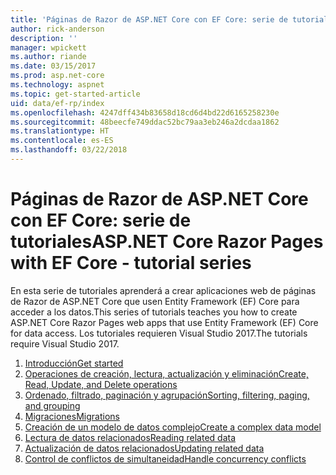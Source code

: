 ```yaml
---
title: 'Páginas de Razor de ASP.NET Core con EF Core: serie de tutoriales'
author: rick-anderson
description: ''
manager: wpickett
ms.author: riande
ms.date: 03/15/2017
ms.prod: asp.net-core
ms.technology: aspnet
ms.topic: get-started-article
uid: data/ef-rp/index
ms.openlocfilehash: 4247dff434b83658d18cd6d4bd22d6165258230e
ms.sourcegitcommit: 48beecfe749ddac52bc79aa3eb246a2dcdaa1862
ms.translationtype: HT
ms.contentlocale: es-ES
ms.lasthandoff: 03/22/2018
---
```

# <a name="aspnet-core-razor-pages-with-ef-core---tutorial-series"></a><span data-ttu-id="6b5ff-102">Páginas de Razor de ASP.NET Core con EF Core: serie de tutoriales</span><span class="sxs-lookup"><span data-stu-id="6b5ff-102">ASP.NET Core Razor Pages with EF Core - tutorial series</span></span>

<span data-ttu-id="6b5ff-103">En esta serie de tutoriales aprenderá a crear aplicaciones web de páginas de Razor de ASP.NET Core que usen Entity Framework (EF) Core para acceder a los datos.</span><span class="sxs-lookup"><span data-stu-id="6b5ff-103">This series of tutorials teaches you how to create ASP.NET Core Razor Pages web apps that use Entity Framework (EF) Core for data access.</span></span> <span data-ttu-id="6b5ff-104">Los tutoriales requieren Visual Studio 2017.</span><span class="sxs-lookup"><span data-stu-id="6b5ff-104">The tutorials require Visual Studio 2017.</span></span>

1. [<span data-ttu-id="6b5ff-105">Introducción</span><span class="sxs-lookup"><span data-stu-id="6b5ff-105">Get started</span></span>](xref:data/ef-rp/intro)
1. [<span data-ttu-id="6b5ff-106">Operaciones de creación, lectura, actualización y eliminación</span><span class="sxs-lookup"><span data-stu-id="6b5ff-106">Create, Read, Update, and Delete operations</span></span>](xref:data/ef-rp/crud)
1. [<span data-ttu-id="6b5ff-107">Ordenado, filtrado, paginación y agrupación</span><span class="sxs-lookup"><span data-stu-id="6b5ff-107">Sorting, filtering, paging, and grouping</span></span>](xref:data/ef-rp/sort-filter-page)
1. [<span data-ttu-id="6b5ff-108">Migraciones</span><span class="sxs-lookup"><span data-stu-id="6b5ff-108">Migrations</span></span>](xref:data/ef-rp/migrations)
1. [<span data-ttu-id="6b5ff-109">Creación de un modelo de datos complejo</span><span class="sxs-lookup"><span data-stu-id="6b5ff-109">Create a complex data model</span></span>](xref:data/ef-rp/complex-data-model)
1. [<span data-ttu-id="6b5ff-110">Lectura de datos relacionados</span><span class="sxs-lookup"><span data-stu-id="6b5ff-110">Reading related data</span></span>](xref:data/ef-rp/read-related-data)
1. [<span data-ttu-id="6b5ff-111">Actualización de datos relacionados</span><span class="sxs-lookup"><span data-stu-id="6b5ff-111">Updating related data</span></span>](xref:data/ef-rp/update-related-data)
1. [<span data-ttu-id="6b5ff-112">Control de conflictos de simultaneidad</span><span class="sxs-lookup"><span data-stu-id="6b5ff-112">Handle concurrency conflicts</span></span>](xref:data/ef-rp/concurrency)
